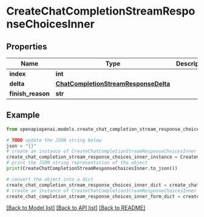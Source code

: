 # CreateChatCompletionStreamResponseChoicesInner


## Properties

Name | Type | Description | Notes
------------ | ------------- | ------------- | -------------
**index** | **int** |  | [optional] 
**delta** | [**ChatCompletionStreamResponseDelta**](ChatCompletionStreamResponseDelta.md) |  | [optional] 
**finish_reason** | **str** |  | [optional] 

## Example

```python
from openapiopenai.models.create_chat_completion_stream_response_choices_inner import CreateChatCompletionStreamResponseChoicesInner

# TODO update the JSON string below
json = "{}"
# create an instance of CreateChatCompletionStreamResponseChoicesInner from a JSON string
create_chat_completion_stream_response_choices_inner_instance = CreateChatCompletionStreamResponseChoicesInner.from_json(json)
# print the JSON string representation of the object
print(CreateChatCompletionStreamResponseChoicesInner.to_json())

# convert the object into a dict
create_chat_completion_stream_response_choices_inner_dict = create_chat_completion_stream_response_choices_inner_instance.to_dict()
# create an instance of CreateChatCompletionStreamResponseChoicesInner from a dict
create_chat_completion_stream_response_choices_inner_form_dict = create_chat_completion_stream_response_choices_inner.from_dict(create_chat_completion_stream_response_choices_inner_dict)
```
[[Back to Model list]](../README.md#documentation-for-models) [[Back to API list]](../README.md#documentation-for-api-endpoints) [[Back to README]](../README.md)


